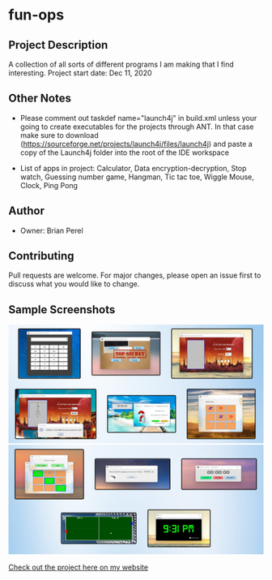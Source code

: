 # fun-ops

## Project Description

A collection of all sorts of different programs I am making that I find interesting. Project start date: Dec 11, 2020

## Other Notes

* Please comment out taskdef name="launch4j" in build.xml unless your going to create executables
for the projects through ANT. In that case make sure to download
(https://sourceforge.net/projects/launch4j/files/launch4j) and paste a copy of the Launch4j folder into the root of the IDE workspace 

* List of apps in project: Calculator, Data encryption-decryption, Stop watch, Guessing number game, Hangman, Tic tac toe, Wiggle Mouse, Clock, Ping Pong

## Author

- Owner: Brian Perel

## Contributing

Pull requests are welcome. For major changes, please open an issue first to discuss what you would like to change.

## Sample Screenshots

![Example apps-1](demo1.png "Samples of the programs")
![Example apps-2](demo2.png "More samples of the programs")

[Check out the project here on my website](https://brianperel.github.io/side_projects.htm)
